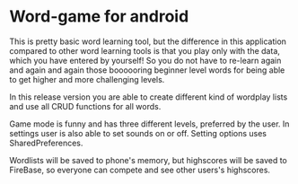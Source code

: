 # Word-game for android

This is pretty basic word learning tool, but the difference in this application compared to other word learning tools is that you play only with the data, which you have entered by yourself! So you do not have to re-learn again and again and again those boooooring beginner level words for being able to get higher and more challenging levels.

In this release version you are able to create different kind of wordplay lists and use all CRUD functions for all words.

Game mode is funny and has three different levels, preferred by the user. In settings user is also able to set sounds on or off. Setting options uses SharedPreferences.

Wordlists will be saved to phone's memory, but highscores will be saved to FireBase, so everyone can compete and see other users's highscores.




